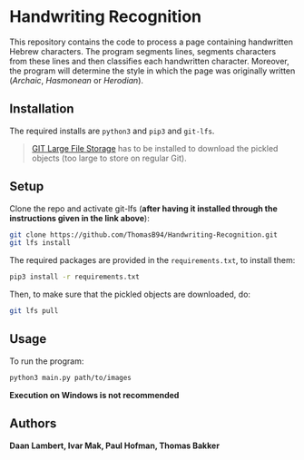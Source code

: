 # Handwriting Recognition

This repository contains the code to process a page containing handwritten Hebrew characters. The program segments lines, segments characters from these lines and then classifies each handwritten character. Moreover, the program will determine the style in which the page was originally written (*Archaic*, *Hasmonean* or *Herodian*).

## Installation
The required installs are ```python3``` and ```pip3``` and ```git-lfs```. 
> [GIT Large File Storage](https://git-lfs.github.com/) has to be installed to download the pickled objects (too large to store on regular Git).

## Setup

Clone the repo and activate git-lfs (**after having it installed through the instructions given in the link above**):
```bash
git clone https://github.com/ThomasB94/Handwriting-Recognition.git
git lfs install
```
The required packages are provided in the ```requirements.txt```, to install them:
```bash
pip3 install -r requirements.txt
```

Then, to make sure that the pickled objects are downloaded, do:
```bash
git lfs pull
```
## Usage

To run the program:
```bash
python3 main.py path/to/images
```
**Execution on Windows is not recommended**

## Authors
**Daan Lambert, Ivar Mak, Paul Hofman, Thomas Bakker**